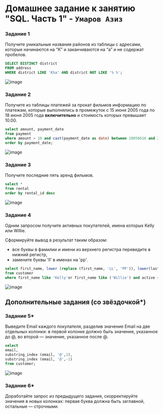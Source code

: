# Домашнее задание к занятию "SQL. Часть 1" - `Умаров Азиз`


### Задание 1

Получите уникальные названия районов из таблицы с адресами, которые начинаются на “K” и заканчиваются на “a” и не содержат пробелов.

```sql
SELECT DISTINCT district
FROM address
WHERE district LIKE 'K%a' AND district NOT LIKE '% %';
```

![image](https://github.com/UmarovAM/sys-homework/assets/118117183/5ec011a0-8c00-45fd-9278-cbef2499303d)


### Задание 2

Получите из таблицы платежей за прокат фильмов информацию по платежам, которые выполнялись в промежуток с 15 июня 2005 года по 18 июня 2005 года **включительно** и стоимость которых превышает 10.00.

```sql
select amount, payment_date
from payment
where amount > 10 and cast(payment_date as date) between 20050616 and 20050618
order by payment_date;
```

![image](https://github.com/UmarovAM/sys-homework/assets/118117183/b33df338-a6a4-4aef-b0d1-9f8f9b65424e)


### Задание 3

Получите последние пять аренд фильмов.

```sql
select *
from rental
order by rental_id desc 
```

![image](https://github.com/UmarovAM/sys-homework/assets/118117183/315a30f7-a8f0-49f5-9fc0-fbbf96506b6d)


### Задание 4

Одним запросом получите активных покупателей, имена которых Kelly или Willie. 

Сформируйте вывод в результат таким образом:
- все буквы в фамилии и имени из верхнего регистра переведите в нижний регистр,
- замените буквы 'll' в именах на 'pp'.
  
```sql
select first_name, lower (replace (first_name, 'LL', 'PP')), lower(last_name), active 
from customer
where first_name like 'Kelly'or first_name like ('Willie') and active = 1
```

![image](https://github.com/UmarovAM/sys-homework/assets/118117183/54708bb9-e002-404e-aaa6-2f176c071c26)

## Дополнительные задания (со звёздочкой*)
### Задание 5*
Выведите Email каждого покупателя, разделив значение Email на две отдельных колонки: в первой колонке должно быть значение, указанное до @, во второй — значение, указанное после @.

```sql
select 
email, 
substring_index (email, '@',1), 
substring_index (email, '@',-1) 
from customer;
```

![image](https://github.com/UmarovAM/sys-homework/assets/118117183/7db5d5a0-f3e8-4108-8424-ba54789a2362)


### Задание 6*

Доработайте запрос из предыдущего задания, скорректируйте значения в новых колонках: первая буква должна быть заглавной, остальные — строчными.
